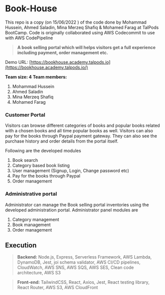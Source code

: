 # Book-House

This repo is a copy (on 15/06/2022 ) of the code done by Mohammad Hussein, Ahmed Saladin, Mina Merzeq Shafiq & Mohamed Farag at TalPods BootCamp. Code is originally collaborated using AWS Codecommit to use with AWS CodePipeline


> **A book selling portal which will helps visitors get a full experience including payment, order management etc.**
> 

Demo URL: [https://bookhouse.academy.talpods.io](https://bookhouse.academy.talpods.io/)

**Team size: 4**
**Team members:**

1. Mohammad Hussein
2. Ahmed Saladin
3. Mina Merzeq Shafiq
4. Mohamed Farag

### Customer Portal

Visitors can browse different categories of books and popular books related with a chosen books and all time popular books as well. Visitors can also pay for the books through Paypal payment gateway. They can also see the purchase history and order details from the portal itself.

Following are the developed modules

1. Book search
2. Category based book listing
3. User management (Signup, Login, Change password etc)
4. Pay for the books through Paypal
5. Order management

### Administrative portal

Administrator can manage the Book selling portal inventories using the developed administration portal.  Administrator panel modules are

1. Category management 
2. Book management
3. Order management

## Execution

> **Backend:**
Node.js, Express, Serverless Framework, AWS Lambda, DynamoDB, Jest, joi schema validator, AWS CI/CD pipelines, CloudWatch, AWS SNS, AWS SQS, AWS SES, Clean code architecture, AWS S3
> 

> **Front-end:**
TailwindCSS, React, Axios,  Jest, React testing library, React Router, AWS S3, AWS CloudFront
> 
